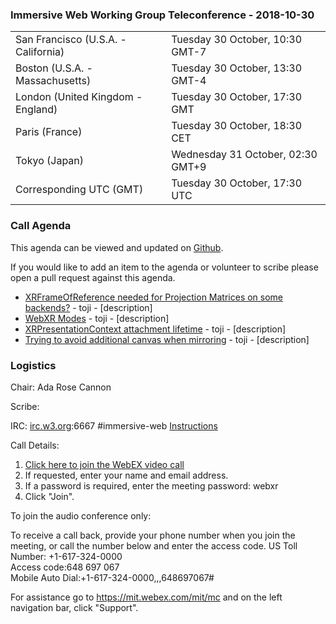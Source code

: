 
### Immersive Web Working Group Teleconference - 2018-10-30

<table>
<tr><td> San Francisco (U.S.A. - California) <td> Tuesday 30 October, 10:30 GMT-7
<tr><td> Boston (U.S.A. - Massachusetts) <td> Tuesday 30 October, 13:30 GMT-4
<tr><td> London (United Kingdom - England) <td> Tuesday 30 October, 17:30 GMT
<tr><td> Paris (France) <td> Tuesday 30 October, 18:30 CET
<tr><td> Tokyo (Japan) <td> Wednesday 31 October, 02:30 GMT+9
<tr><td> Corresponding UTC (GMT) <td> Tuesday 30 October, 17:30 UTC
</table>

### Call Agenda

This agenda can be viewed and updated on [Github](https://github.com/immersive-web/administrivia/blob/master/meetings/wg/2018-10-30-Immersive_Web_Working_Group_Teleconference-agenda.md).

If you would like to add an item to the agenda or volunteer to scribe please open a pull request against this agenda.

* [XRFrameOfReference needed for Projection Matrices on some backends?](https://github.com/immersive-web/webxr/issues/412) - toji - [description]
* [WebXR Modes](https://github.com/immersive-web/webxr/issues/394) - toji - [description]
* [XRPresentationContext attachment lifetime](https://github.com/immersive-web/webxr/issues/375) - toji - [description]
* [Trying to avoid additional canvas when mirroring](https://github.com/immersive-web/webxr/issues/341) - toji - [description]

### Logistics

Chair: Ada Rose Cannon

Scribe:

IRC: [irc.w3.org](http://irc.w3.org/):6667 #immersive-web [Instructions](https://github.com/immersive-web/administrivia/blob/master/IRC.md)

Call Details:

1. [Click here to join the WebEX video call](https://mit.webex.com/mit/j.php?MTID=mfb8383ef0796cd6999844e1626d7fee6)
2. If requested, enter your name and email address.
3. If a password is required, enter the meeting password: webxr
4. Click "Join".

To join the audio conference only: 

To receive a call back, provide your phone number when you join the meeting, or call the number below and enter the access code.
US Toll Number: +1-617-324-0000  
Access code:648 697 067  
Mobile Auto Dial:+1-617-324-0000,,,648697067#

For assistance go to https://mit.webex.com/mit/mc  and on the left navigation bar, click "Support".
          
